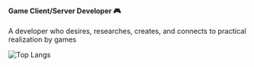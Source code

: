 #### Game Client/Server Developer 🎮 
A developer who desires, researches, creates, and connects to practical realization by games

![Top Langs](https://github-readme-stats.vercel.app/api/top-langs/?username=strurao&layout=compact&theme=default)


